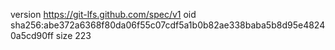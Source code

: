version https://git-lfs.github.com/spec/v1
oid sha256:abe372a6368f80da06f55c07cdf5a1b0b82ae338baba5b8d95e48240a5cd90ff
size 223
